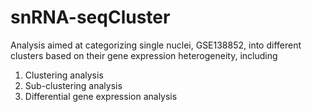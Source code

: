 # snRNA-seqCluster

Analysis aimed at categorizing single nuclei, GSE138852, into different clusters based on their gene expression heterogeneity, including 
1. Clustering analysis
2. Sub-clustering analysis
3. Differential gene expression analysis

